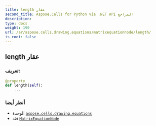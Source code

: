 ```yaml
---
title: length عقار
second_title: Aspose.Cells for Python via .NET API المراجع
description:
type: docs
weight: 190
url: /ar/aspose.cells.drawing.equations/matrixequationnode/length/
is_root: false
---
```

##  length عقار
###  تعريف:
```python
@property
def length(self):
    ...
```

###  أنظر أيضا
* الوحدة [`aspose.cells.drawing.equations`](../../)
* فئة [`MatrixEquationNode`](/cells/python-net/ar/aspose.cells.drawing.equations/matrixequationnode)
